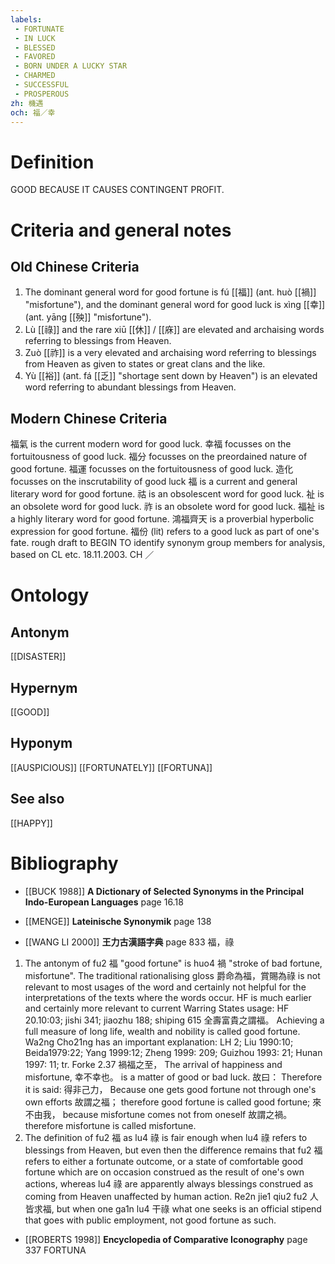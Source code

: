 ```yaml
---
labels: 
 - FORTUNATE
 - IN LUCK
 - BLESSED
 - FAVORED
 - BORN UNDER A LUCKY STAR
 - CHARMED
 - SUCCESSFUL
 - PROSPEROUS
zh: 機遇
och: 福／幸
---
```


# Definition
GOOD BECAUSE IT CAUSES CONTINGENT PROFIT.
# Criteria and general notes
## Old Chinese Criteria
1. The dominant general word for good fortune is fú [[福]] (ant. huò [[禍]] "misfortune"), and the dominant general word for good luck is xìng [[幸]] (ant. yāng [[殃]] "misfortune").
2. Lù [[祿]] and the rare xiū [[休]] / [[庥]] are elevated and archaising words referring to blessings from Heaven.
3. Zuò [[祚]] is a very elevated and archaising word referring to blessings from Heaven as given to states or great clans and the like.
4. Yù [[裕]] (ant. fá [[乏]] "shortage sent down by Heaven") is an elevated word referring to abundant blessings from Heaven.
## Modern Chinese Criteria
福氣 is the current modern word for good luck.
幸福 focusses on the fortuitousness of good luck.
福分 focusses on the preordained nature of good fortune.
福運 focusses on the fortuitousness of good luck.
造化 focusses on the inscrutability of good luck
福 is a current and general literary word for good fortune.
祜 is an obsolescent word for good luck.
祉 is an obsolete word for good luck.
祚 is an obsolete word for good luck.
福祉 is a highly literary word for good fortune.
鴻福齊天 is a proverbial hyperbolic expression for good fortune.
福份 (lit) refers to a good luck as part of one's fate.
rough draft to BEGIN TO identify synonym group members for analysis, based on CL etc. 18.11.2003. CH ／
# Ontology

## Antonym
[[DISASTER]]
## Hypernym
[[GOOD]]
## Hyponym
[[AUSPICIOUS]]
[[FORTUNATELY]]
[[FORTUNA]]
## See also
[[HAPPY]]
# Bibliography
- [[BUCK 1988]]
**A Dictionary of Selected Synonyms in the Principal Indo-European Languages** page 16.18

- [[MENGE]]
**Lateinische Synonymik** page 138

- [[WANG LI 2000]]
**王力古漢語字典** page 833
福，祿
1. The antonym of fu2 福 "good fortune" is huo4 禍 "stroke of bad fortune, misfortune".  The traditional rationalising gloss 爵命為福，賞賜為祿 is not relevant to most usages of the word and certainly not helpful for the interpretations of the texts where the words occur.  HF is much earlier and certainly more relevant to current Warring States usage:
HF 20.10:03; jishi 341; jiaozhu 188; shiping 615
全壽富貴之謂福。  Achieving a full measure of long life, wealth and nobility is called good fortune.
Wa2ng Cho21ng has an important explanation:
LH 2; Liu 1990:10; Beida1979:22; Yang 1999:12; Zheng 1999: 209; Guizhou 1993: 21; Hunan 1997: 11; tr. Forke 2.37
禍福之至， The arrival of happiness and misfortune,
幸不幸也。 is a matter of good or bad luck.
故曰： Therefore it is said:
得非己力， Because one gets good fortune not through one's own efforts
故謂之福； therefore good fortune is called good fortune;
來不由我， because misfortune comes not from oneself
故謂之禍。 therefore misfortune is called misfortune.
2. The definition of fu2 福 as lu4 祿 is fair enough when lu4 祿 refers to blessings from Heaven, but even then the difference remains that fu2 福 refers to either a fortunate outcome, or a state of comfortable good fortune which are on occasion construed as the result of one's own actions, whereas lu4 祿 are apparently always blessings construed as coming from Heaven unaffected by human action.  Re2n jie1 qiu2 fu2 人皆求福, but when one ga1n lu4 干祿 what one seeks is an official stipend that goes with public employment, not good fortune as such.
- [[ROBERTS 1998]]
**Encyclopedia of Comparative Iconography** page 337
FORTUNA